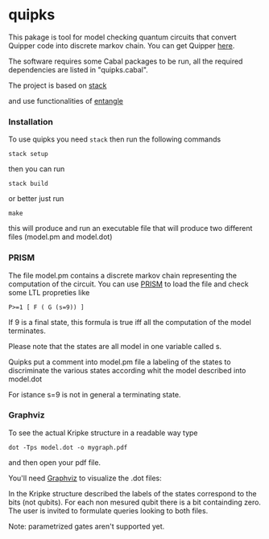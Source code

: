 # quipks

This pakage is tool for model checking quantum circuits that convert Quipper code into discrete markov chain.
You can get Quipper [here](http://www.mathstat.dal.ca/~selinger/quipper/).

The software requires some Cabal packages to be run, all the required dependencies are listed in "quipks.cabal".

The project is based on [stack](https://docs.haskellstack.org/en/stable/README/)

and use functionalities of [entangle](https://github.com/miniBill/entangle)

### Installation
To use quipks you need `stack`
then run the following commands

```
stack setup
```
then you can run 
```
stack build
```
or better just run
```
make
```
this will produce and run an executable file that will produce two different files (model.pm and model.dot)

### PRISM

The file model.pm contains a discrete markov chain representing the computation of the circuit.
You can use [PRISM](http://www.prismmodelchecker.org/) to load the file and check some LTL propreties like
```
P>=1 [ F ( G (s=9)) ]
```
If 9 is a final state, this formula is true iff all the computation of the model terminates. 

Please note that the states are all model in one variable called s.
 
 Quipks put a comment into model.pm file a labeling of the states to discriminate the various states according whit the model described into model.dot
 
For istance s=9 is not in general a terminating state.

### Graphviz

To see the actual  Kripke structure in a readable way type
```
dot -Tps model.dot -o mygraph.pdf  
```
and then open your pdf file.  

You'll need [Graphviz](http://www.graphviz.org/) to visualize the .dot files:     

In the Kripke structure described the labels of the states correspond to the bits (not qubits).
For each non mesured qubit there is a bit containding zero.
The user is invited to formulate queries looking to both files.

Note: parametrized gates aren't supported yet.
